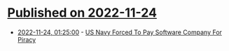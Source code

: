 # [Published on 2022-11-24](index.md)

* [2022-11-24, 01:25:00](https://yro.slashdot.org/story/22/11/23/2333253/us-navy-forced-to-pay-software-company-for-piracy?utm_source=rss1.0mainlinkanon&utm_medium=feed) - [US Navy Forced To Pay Software Company For Piracy](https://yro.slashdot.org/story/22/11/23/2333253/us-navy-forced-to-pay-software-company-for-piracy?utm_source=rss1.0mainlinkanon&utm_medium=feed)
